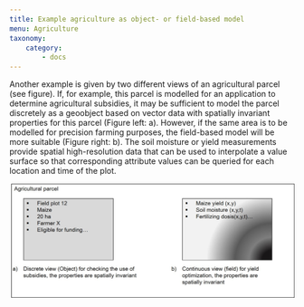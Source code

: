 ```yaml
---
title: Example agriculture as object- or field-based model
menu: Agriculture 
taxonomy:
    category:
        - docs
---
```

Another example is given by two different views of an agricultural parcel (see figure). If, for example, this parcel is modelled for an application to determine agricultural subsidies, it may be sufficient to model the parcel discretely as a geoobject based on vector data with spatially invariant properties for this parcel (Figure left: a). However, if the same area is to be modelled for precision farming purposes, the field-based model will be more suitable (Figure right: b). The soil moisture or yield measurements provide spatial high-resolution data that can be used to interpolate a value surface so that corresponding attribute values can be queried for each location and time of the plot.

![agricultural parcel](gis15-en.jpg?classes=caption "Different views for modeling a geoobject agricultural parcel.")
